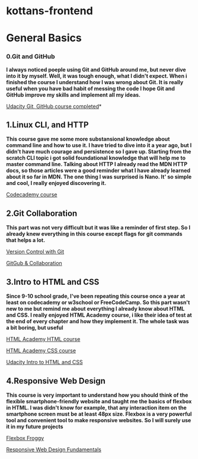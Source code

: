 # kottans-frontend
# General Basics
### 0.Git and GitHub
  **I always noticed poeple using Git and GitHub around me, but never dive into it by myself. Well, it was tough enough, what I didn't       expect. When i finished the course I understand how I was wrong about Git. It is really useful when you have bad habit of messing the     code I hope Git and GitHub improve my skills and implement all my ideas.**

[Udacity Git, GitHub course completed](https://github.com/mxmgny/kottans-frontend/blob/master/Git_and_GitHub/Udacity%20Git-GitHub%20course.png)*

## 1.Linux CLI, and HTTP
 **This course gave me some more substansional knowledge about command line and how to use it. I have tried to dive into it a year ago, but I didn't have much courage and persistence so I gave up. Starting from the scratch CLI topic i got solid foundational knowledge that will help me to master command line. 
 Talking about HTTP I already read the MDN HTTP docs, so those articles were a good reminder what I have already learned about it so far in MDN. 
 The one thing I was surprised is Nano. It' so simple and cool, I really enjoyed discovering it.**
 
[Codecademy course](https://github.com/mxmgny/kottans-frontend/blob/master/task_linux_cli/Commannd_Line.png)

## 2.Git Collaboration
**This part was not very difficult but it was like a reminder of first step. So I already knew everything in this course except flags for git commands that helps a lot.**

 [Version Control with Git](https://github.com/mxmgny/kottans-frontend/blob/master/task_git_collaboration/Version_control.png?raw=true) 
 
 [GitGub & Collaboration](https://github.com/mxmgny/kottans-frontend/blob/master/task_git_collaboration/GitGub_collaboration.png?raw=true)

## 3.Intro to HTML and CSS
**Since 9-10 school grade, I've been repeating this course once a year at least on codecademy or w3school or FreeCodeCamp. So this part wasn't new to me but remind me about everything I already know about HTML and CSS. I really enjoyed HTML Academy course, i like their idea of test at the end of every chapter and how they implement it. The whole task was a bit boring, but useful**

[HTML Academy HTML course](https://github.com/mxmgny/kottans-frontend/blob/master/task_html_css_intro/htmlacademy_html_basics.png?raw=true)

[HTML Academy CSS course](https://github.com/mxmgny/kottans-frontend/blob/master/task_html_css_intro/Css_basics.png?raw=true)

[Udacity Intro to HTML and CSS ](https://github.com/mxmgny/kottans-frontend/blob/master/task_html_css_intro/Udacity_html.png?raw=true)

## 4.Responsive Web Design
**This course is very important to understand how you should think of the flexible smartphone-friendly website and taught me the basics of flexbox in HTML. I was didn't know for example, that any interaction item on the smartphone screen must be at least 48px size. Flexbox is a very powerful tool and convenient tool to make responsive websites. So I will surely use it in my future projects** 

[Flexbox Froggy](https://github.com/mxmgny/kottans-frontend/blob/master/task_responsive_web_design/flexbox_froggy.png?raw=true)

[Responsive Web Design Fundamentals](https://github.com/mxmgny/kottans-frontend/blob/master/task_responsive_web_design/Udacity_Responsive_Web_Design.png?raw=true)
